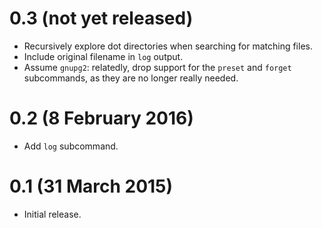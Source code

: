 # 0.3 (not yet released)

- Recursively explore dot directories when searching for matching files.
- Include original filename in `log` output.
- Assume `gnupg2`: relatedly, drop support for the `preset` and `forget` subcommands, as they are no longer really needed.

# 0.2 (8 February 2016)

- Add `log` subcommand.

# 0.1 (31 March 2015)

- Initial release.
